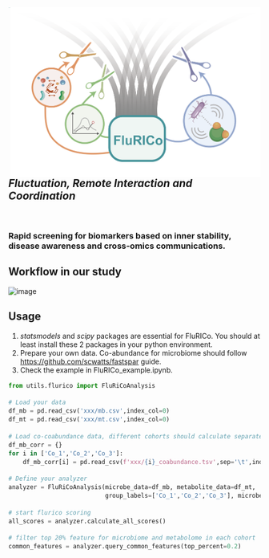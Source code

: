 <img src="figures/flurico_banner.png" align="right"  width="500">

<div style="display: flex; align-items: center;">
  <img src="figures/flurico_icon.png"  width="400" style="margin-right: 100px;">
  
</div>

<!-- ## *Fluctuation, Remote Interaction and Coordination*<br />


### Rapid screening for biomarkers based on inner stability, disease awareness and cross-omics communications. -->
<h2 style="border-bottom: none;"><em>Fluctuation, Remote Interaction and Coordination</em></h2>
<br />

### Rapid screening for biomarkers based on inner stability, disease awareness and cross-omics communications.


## Workflow in our study
![image](figures/workflow.png)

## Usage
1. *statsmodels* and *scipy* packages are essential for FluRICo. You should at least install these 2 packages in your python environment.
2. Prepare your own data. Co-abundance for microbiome should follow https://github.com/scwatts/fastspar guide.
2. Check the example in FluRICo_example.ipynb.
```python
from utils.flurico import FluRiCoAnalysis

# Load your data
df_mb = pd.read_csv('xxx/mb.csv',index_col=0) 
df_mt = pd.read_csv('xxx/mt.csv',index_col=0)

# Load co-coabundance data, different cohorts should calculate separately.
df_mb_corr = {}
for i in ['Co_1','Co_2','Co_3']:
    df_mb_corr[i] = pd.read_csv(f'xxx/{i}_coabundance.tsv',sep='\t',index_col=0)

# Define your analyzer
analyzer = FluRiCoAnalysis(microbe_data=df_mb, metabolite_data=df_mt, 
                           group_labels=['Co_1','Co_2','Co_3'], microbe_coab_data = df_mb_corr)

# start flurico scoring
all_scores = analyzer.calculate_all_scores()

# filter top 20% feature for microbiome and metabolome in each cohort
common_features = analyzer.query_common_features(top_percent=0.2)

```
